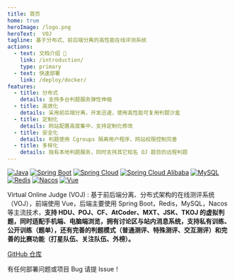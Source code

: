 ```yaml
---
title: 首页
home: true
heroImage: /logo.png
heroText:  VOJ
tagline: 基于分布式、前后端分离的高性能在线评测系统
actions:
  - text: 文档介绍 🔔
    link: /introduction/
    type: primary
  - text: 快速部署
    link: /deploy/docker/
features:
  - title: 分布式
    details: 支持多台判题服务弹性伸缩
  - title: 高效化
    details: 采用前后端分离，开发迅速，使用高性能可复用判题沙盒
  - title: 定制化
    details: 网站配置高度集中，支持定制化修改
  - title: 安全化
    details: 判题使用 Cgroups 隔离用户程序，网站权限控制完善
  - title: 多样化
    details: 独有本地判题服务，同时支持其它知名 OJ 题目的远程判题
---
```


[![Java](https://img.shields.io/badge/Java-11-informational)](https://openjdk.java.net)
[![Spring Boot](https://img.shields.io/badge/Spring%20Boot-2.6.3-success)](https://spring.io/projects/spring-boot)
[![Spring Cloud](https://img.shields.io/badge/Spring%20Cloud-2021.0.1-success)](https://spring.io/projects/spring-cloud)
[![Spring Cloud Alibaba](https://img.shields.io/badge/Spring%20Cloud%20Alibaba-2021.0.1.0-success)](https://spring.io/projects/spring-cloud-alibaba)
[![MySQL](https://img.shields.io/badge/MySQL-8.0.19-blue)](https://www.mysql.com/)
[![Redis](https://img.shields.io/badge/Redis-5.0.9-red)](https://redis.io/)
[![Nacos](https://img.shields.io/badge/Nacos-1.4.2-%23267DF7)](https://github.com/alibaba/nacos)
[![Vue](https://img.shields.io/badge/Vue-2.6.11-success)](https://cn.vuejs.org/)

Virtual Online Judge (VOJ) : 基于前后端分离、分布式架构的在线测评系统（VOJ），前端使用 Vue，后端主要使用 Spring Boot，Redis，MySQL，Nacos 等主流技术，**支持 HDU、POJ、CF、AtCoder、MXT、JSK、TKOJ 的虚拟判题，同时适配手机端、电脑端浏览，拥有讨论区与站内消息系统，支持私有训练、公开训练（题单），还有完善的判题模式（普通测评、特殊测评、交互测评）和完善的比赛功能（打星队伍、关注队伍、外榜）。**

[GitHub 仓库](https://github.com/simplefanc/voj)

有任何部署问题或项目 Bug 请提 Issue！

